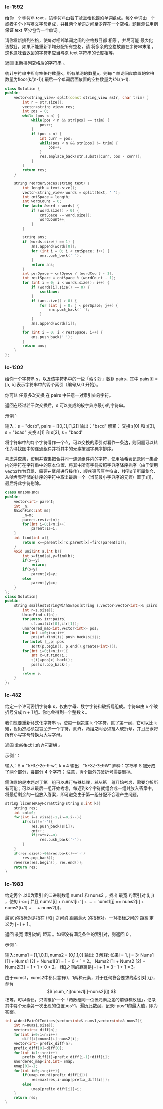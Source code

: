 ### lc-1592

给你一个字符串 text ，该字符串由若干被空格包围的单词组成。每个单词由一个或者多个小写英文字母组成，并且两个单词之间至少存在一个空格。题目测试用例保证 text 至少包含一个单词 。

请你重新排列空格，使每对相邻单词之间的空格数目都 相等 ，并尽可能 最大化 该数目。如果不能重新平均分配所有空格，请 将多余的空格放置在字符串末尾 ，这也意味着返回的字符串应当与原 text 字符串的长度相等。

返回 重新排列空格后的字符串 。



统计字符串中所有空格的数量k，所有单词的数量n，则每个单词间应放置的空格数量为floor(k/(n-1)),最后一个单词后面放置的空格数量为k%(n-1).



```c++
class Solution {
public:
    vector<string_view> split(const string_view &str, char trim) {
        int n = str.size();
        vector<string_view> res;
        int pos = 0;
        while (pos < n) {
            while(pos < n && str[pos] == trim) {
                pos++;
            }
            if (pos < n) {
                int curr = pos;
                while(pos < n && str[pos] != trim) {
                    pos++;
                }
                res.emplace_back(str.substr(curr, pos - curr));
            }
        }
        return res;
    }

    string reorderSpaces(string text) {
        int length = text.size();
        vector<string_view> words = split(text, ' ');
        int cntSpace = length;
        int wordCount = 0;
        for (auto &word : words) {
            if (word.size() > 0) {
                cntSpace -= word.size();
                wordCount++;
            }
        }

        string ans;
        if (words.size() == 1) {
            ans.append(words[0]);
            for (int i = 0; i < cntSpace; i++) {
                ans.push_back(' ');
            }
            return ans;
        }
        int perSpace = cntSpace / (wordCount - 1);
        int restSpace = cntSpace % (wordCount - 1);
        for (int i = 0; i < words.size(); i++) {
            if (words[i].size() == 0) {
                continue;
            }
            if (ans.size() > 0) {
                for (int j = 0; j < perSpace; j++) {
                    ans.push_back(' ');
                }
            }
            ans.append(words[i]);
        }
        for (int i = 0; i < restSpace; i++) {
            ans.push_back(' ');
        }
        return ans;
    }
};

```





### lc-1202

给你一个字符串 s，以及该字符串中的一些「索引对」数组 pairs，其中 pairs[i] = [a, b] 表示字符串中的两个索引（编号从 0 开始）。

你可以 任意多次交换 在 pairs 中任意一对索引处的字符。

返回在经过若干次交换后，s 可以变成的按字典序最小的字符串。

 

示例 1:

输入：s = "dcab", pairs = [[0,3],[1,2]]
输出："bacd"
解释： 
交换 s[0] 和 s[3], s = "bcad"
交换 s[1] 和 s[2], s = "bacd"



将字符串中的每个字符看作一个点，可以交换的索引对看作一条边，则问题可以转化为寻找图中的连通组件并将其中的元素按照字典序排序。

考虑并查集，使用并查集把合并同一连通组件内的字符，使用哈希表记录同一集合内的字符在字符串中的原本位置，将其中所有字符按照字典序降序排序（由于使用vector作为容器，需要在尾部进行操作），顺序遍历原字符串，找到s[i]所属集合，从哈希表存储的排序的字符中取出最后一个（当前最小字典序的元素）置于s[i]，最后将此字符剔除。



```c++
class UnionFind{
public:
	vector<int> parent;
	int _n;
	UnionFind(int m){
		_n=m;
		parent.resize(m);
		for(int i=0;i<m;i++)
			parent[i]=i;
	}
	int find(int x){
		return x==parent[x]?x:parent[x]=find(parent[x]);
	}
	void uni(int a,int b){
		int x=find(a),y=find(b);
		if(x==y)
			return;
		if(x<y)
			parent[x]=y;
		else
			parent[y]=x;
	}
};
class Solution{
public:
	string smallestStringWithSwaps(string s,vector<vector<int>>& pairs){
		int n=s.size();
		UnionFind uf(n);
		for(auto& itr:pairs)
			uf.uni(itr[0],itr[1]);
		unordered_map<int,vector<int>> pos;
		for(int i=0;i<n;i++)
			pos[uf.find(i)].push_back(s[i]);
		for(auto& [_,p]:pos)
			sort(p.begin(), p.end(),greater<int>());
		for(int i=0;i<n;i++){
			int x=uf.find(i);
			s[i]=pos[x].back();
			pos[x].pop_back();
		}
		return s;
	}
};

```





### lc-482

给定一个许可密钥字符串 s，仅由字母、数字字符和破折号组成。字符串由 n 个破折号分成 n + 1 组。你也会得到一个整数 k 。

我们想要重新格式化字符串 s，使每一组包含 k 个字符，除了第一组，它可以比 k 短，但仍然必须包含至少一个字符。此外，两组之间必须插入破折号，并且应该将所有小写字母转换为大写字母。

返回 重新格式化的许可密钥 。

 

示例 1：

输入：S = "5F3Z-2e-9-w", k = 4
输出："5F3Z-2E9W"
解释：字符串 S 被分成了两个部分，每部分 4 个字符；
     注意，两个额外的破折号需要删掉。





需注意的是本题对于第一组可以进行特殊处理，若从第一组开始考虑，需要分析所有可能；可以从最后一组开始考虑，每遇到k个字符就组合成一组并放入答案中，将最后剩余的一组放入答案，即可避免由于第一组分配不合理产生问题。



```c++
string licenseKeyFormatting(string s,int k){
	string res;
	int cnt=0;
	for(int i=s.size()-1;i>=0;i--){
		if(s[i]!='-'){
			res.push_back(s[i]);
			cnt++;
			if(cnt%k==0)
				res.push_back('-');
		}
	}
	if(res.size()>0&&res.back()=='-')
		res.pop_back();
	reverse(res.begin(), res.end());
	return res;
}
```





### lc-1983

给定两个 以0为索引 的二进制数组 nums1 和 nums2 。找出 最宽 的索引对 (i, j) ，使的 i <= j 并且 nums1[i] + nums1[i+1] + ... + nums1[j] == nums2[i] + nums2[i+1] + ... + nums2[j]。

最宽 的指标对是指在 i 和 j 之间的 距离最大 的指标对。一对指标之间的 距离 定义为 j - i + 1 。

返回 最宽 索引对的 距离 。如果没有满足条件的索引对，则返回 0 。

 

示例 1:

输入: nums1 = [1,1,0,1], nums2 = [0,1,1,0]
输出: 3
解释:
如果i = 1, j = 3:
Nums1 [1] + Nums1 [2] + Nums1[3] = 1 + 0 + 1 = 2。
Nums2 [1] + Nums2 [2] + Nums2[3] = 1 + 1 + 0 = 2。
i和j之间的距离是j - i + 1 = 3 - 1 + 1 = 3。





由于nums1，nums2中都只含有0，1两种元素，对于任何符合要求的索引对{i,j}，都有
$$
\sum_i^j(nums1[i]-nums2[i])
$$
相等，可以看出，只需维护一个「两数组同一位置元素之差的前缀和数组」，记录其中每个元素第一次出现的位置pos^1，遍历此数组，记录i-pos^1的最大值，即为答案。



```c++
int widestPairOfIndices(vector<int>& nums1,vector<int>& nums2){
	int n=nums1.size();
	vector<int> diff(n);
	for(int i=0;i<n;i++)
		diff[i]=nums1[i]-nums2[i];
	vector<int> prefix_diff(n);
	prefix_diff[0]=diff[0];
	for(int i=1;i<n;i++)
		prefix_diff[i]=prefix_diff[i-1]+diff[i];
	unordered_map<int,int> umap;
	umap[0]=-1;
	for(int i=0;i<n;i++){
		if(umap.count(prefix_diff[i]))
			res=max(res,i-umap[prefix_diff[i]]);
		else
			umap[prefix_diff[i]]=i;
	}
	return res;
}
```

